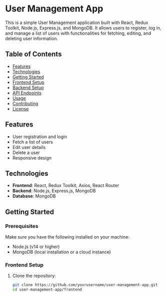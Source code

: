 # User Management App

This is a simple User Management application built with React, Redux Toolkit, Node.js, Express.js, and MongoDB. It allows users to register, log in, and manage a list of users with functionalities for fetching, editing, and deleting user information.

## Table of Contents
- [Features](#features)
- [Technologies](#technologies)
- [Getting Started](#getting-started)
- [Frontend Setup](#frontend-setup)
- [Backend Setup](#backend-setup)
- [API Endpoints](#api-endpoints)
- [Usage](#usage)
- [Contributing](#contributing)
- [License](#license)

## Features
- User registration and login
- Fetch a list of users
- Edit user details
- Delete a user
- Responsive design

## Technologies
- **Frontend**: React, Redux Toolkit, Axios, React Router
- **Backend**: Node.js, Express.js, MongoDB
- **Database**: MongoDB

## Getting Started

### Prerequisites
Make sure you have the following installed on your machine:
- Node.js (v14 or higher)
- MongoDB (local installation or a cloud instance)

### Frontend Setup
1. Clone the repository:
   ```bash
   git clone https://github.com/yourusername/user-management-app.git
   cd user-management-app/frontend
